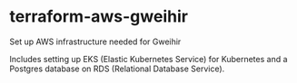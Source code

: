# terraform-aws-gweihir
Set up AWS infrastructure needed for Gweihir

Includes setting up EKS (Elastic Kubernetes Service) for Kubernetes and a Postgres database on RDS (Relational Database Service).